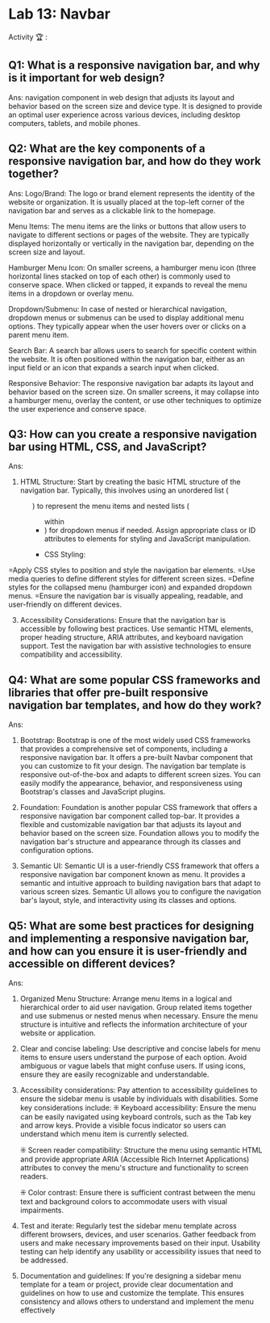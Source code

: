 # Lab 13: Navbar

Activity 🏆 :
## Q1: What is a responsive navigation bar, and why is it important for web design?
Ans:
navigation component in web design that adjusts its layout and behavior based on the screen size and device type. It is designed to provide an optimal user experience across various devices, including desktop computers, tablets, and mobile phones.

## Q2: What are the key components of a responsive navigation bar, and how do they work together?
Ans:
Logo/Brand: The logo or brand element represents the identity of the website or organization. It is usually placed at the top-left corner of the navigation bar and serves as a clickable link to the homepage.

Menu Items: The menu items are the links or buttons that allow users to navigate to different sections or pages of the website. They are typically displayed horizontally or vertically in the navigation bar, depending on the screen size and layout.

Hamburger Menu Icon: On smaller screens, a hamburger menu icon (three horizontal lines stacked on top of each other) is commonly used to conserve space. When clicked or tapped, it expands to reveal the menu items in a dropdown or overlay menu.

Dropdown/Submenu: In case of nested or hierarchical navigation, dropdown menus or submenus can be used to display additional menu options. They typically appear when the user hovers over or clicks on a parent menu item.

Search Bar: A search bar allows users to search for specific content within the website. It is often positioned within the navigation bar, either as an input field or an icon that expands a search input when clicked.

Responsive Behavior: The responsive navigation bar adapts its layout and behavior based on the screen size. On smaller screens, it may collapse into a hamburger menu, overlay the content, or use other techniques to optimize the user experience and conserve space.

## Q3: How can you create a responsive navigation bar using HTML, CSS, and JavaScript?
Ans:
1. HTML Structure: Start by creating the basic HTML structure of the navigation bar. Typically, this involves using an unordered list (<ul>) to represent the menu items and nested lists (<ul> within <li>) for dropdown menus if needed. Assign appropriate class or ID attributes to elements for styling and JavaScript manipulation.

2. CSS Styling:

=Apply CSS styles to position and style the navigation bar elements.
=Use media queries to define different styles for different screen sizes.
=Define styles for the collapsed menu (hamburger icon) and expanded dropdown menus.
=Ensure the navigation bar is visually appealing, readable, and user-friendly on different devices.

3. Accessibility Considerations:
Ensure that the navigation bar is accessible by following best practices. Use semantic HTML elements, proper heading structure, ARIA attributes, and keyboard navigation support. Test the navigation bar with assistive technologies to ensure compatibility and accessibility.

## Q4: What are some popular CSS frameworks and libraries that offer pre-built responsive navigation bar templates, and how do they work?
Ans:
1. Bootstrap: Bootstrap is one of the most widely used CSS frameworks that provides a comprehensive set of components, including a responsive navigation bar. It offers a pre-built Navbar component that you can customize to fit your design. The navigation bar template is responsive out-of-the-box and adapts to different screen sizes. You can easily modify the appearance, behavior, and responsiveness using Bootstrap's classes and JavaScript plugins.

2. Foundation: Foundation is another popular CSS framework that offers a responsive navigation bar component called top-bar. It provides a flexible and customizable navigation bar that adjusts its layout and behavior based on the screen size. Foundation allows you to modify the navigation bar's structure and appearance through its classes and configuration options.

3. Semantic UI: Semantic UI is a user-friendly CSS framework that offers a responsive navigation bar component known as menu. It provides a semantic and intuitive approach to building navigation bars that adapt to various screen sizes. Semantic UI allows you to configure the navigation bar's layout, style, and interactivity using its classes and options.

## Q5: What are some best practices for designing and implementing a responsive navigation bar, and how can you ensure it is user-friendly and accessible on different devices?
Ans:
1. Organized Menu Structure: Arrange menu items in a logical and hierarchical order to aid user navigation. Group related items together and use submenus or nested menus when necessary. Ensure the menu structure is intuitive and reflects the information architecture of your website or application.

2. Clear and concise labeling: Use descriptive and concise labels for menu items to ensure users understand the purpose of each option. Avoid ambiguous or vague labels that might confuse users. If using icons, ensure they are easily recognizable and understandable.

3. Accessibility considerations: Pay attention to accessibility guidelines to ensure the sidebar menu is usable by individuals with disabilities. Some key considerations include:
    ⁜ Keyboard accessibility: Ensure the menu can be easily navigated using keyboard controls, such as the Tab key and arrow keys. Provide a visible focus indicator so users can understand which menu item is currently selected.

    ⁜ Screen reader compatibility: Structure the menu using semantic HTML and provide appropriate ARIA (Accessible Rich Internet Applications) attributes to convey the menu's structure and functionality to screen readers.

    ⁜ Color contrast: Ensure there is sufficient contrast between the menu text and background colors to accommodate users with visual impairments.

4. Test and iterate: Regularly test the sidebar menu template across different browsers, devices, and user scenarios. Gather feedback from users and make necessary improvements based on their input. Usability testing can help identify any usability or accessibility issues that need to be addressed.

5. Documentation and guidelines: If you're designing a sidebar menu template for a team or project, provide clear documentation and guidelines on how to use and customize the template. This ensures consistency and allows others to understand and implement the menu effectively

<!--
            JavaScript adv: Lab 13
            Group:
            1. Name: SHARVIN A/L M.GUNALAN,          Matrix No: SX221955ECJHF04 , Github ID: Sharvin01
            2. Name: SUBAHSHINI A/P SANGARA LINGAM,  Matrix No: SX220328ECJHS04 , Github ID: Subahshini15
            3. Name: MUHAMMAD FAIZAL BIN ASARAB ALI, Matrix No: SX221609ECJHF04 , Github ID: Faizal994
            4. Name: MOGANAKUMARAN A/L SELVAKUMARAN, Matrix No: SX211706ECRHF04 , Github ID: RN1310
-->
